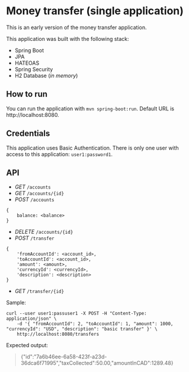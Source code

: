 # Money transfer (single application)

This is an early version of the money transfer application.

This application was built with the following stack:

- Spring Boot
- JPA
- HATEOAS
- Spring Security
- H2 Database (_in memory_)

## How to run

You can run the application with `mvn spring-boot:run`. Default URL is http://localhost:8080.

## Credentials

This application uses Basic Authentication. There is only one user with access to this application:
`user1:password1`.

## API

* *GET* `/accounts`
* *GET* `/accounts/{id}`
* *POST* `/accounts`
```
{
    balance: <balance>
}
```
* *DELETE* `/accounts/{id}`
* *POST* `/transfer`
```
{
    'fromAccountId': <account_id>,
    'toAccountId': <account_id>,
    'amount': <amount>,
    'currencyId': <currencyId>,
    'description': <description>
}
```
* *GET* `/transfer/{id}`

Sample:
```
curl --user user1:passuser1 -X POST -H "Content-Type: application/json" \
	-d '{ "fromAccountId": 2, "toAccountId": 1, "amount": 1000, "currencyId": "USD", "description": "basic transfer" }' \
	http://localhost:8080/transfers
```
Expected output:
> {"id":"7a6b46ee-6a58-423f-a23d-36dca6f71995","taxCollected":50.00,"amountInCAD":1289.48}
